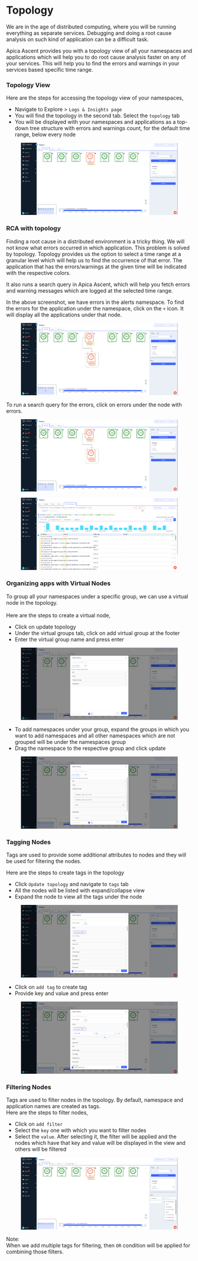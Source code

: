 # Topology

We are in the age of distributed computing, where you will be running everything as separate services. Debugging and doing a root cause analysis on such kind of application can be a difficult task.&#x20;

Apica Ascent provides you with a topology view of all your namespaces and applications which will help you to do root cause analysis faster on any of your services. This will help you to find the errors and warnings in your services based specific time range.

### Topology View

Here are the steps for accessing the topology view of your namespaces,

* Navigate to Explore > `Logs & Insights page`
* You will find the topology in the second tab. Select the `topology` tab
* You will be displayed with your namespaces and applications as a top-down tree structure with errors and warnings count, for the default time range, below every node

<figure><img src="../.gitbook/assets/image (1) (4).png" alt="" width="563"><figcaption></figcaption></figure>

### RCA with topology

Finding a root cause in a distributed environment is a tricky thing. We will not know what errors occurred in which application. This problem is solved by topology. Topology provides us the option to select a time range at a granular level which will help us to find the occurrence of that error. The application that has the errors/warnings at the given time will be indicated with the respective colors.

It also runs a search query in Apica Ascent, which will help you fetch errors and warning messages which are logged at the selected time range.

In the above screenshot, we have errors in the alerts namespace. To find the errors for the application under the namespace, click on the `+` icon. It will display all the applications under that node.

<figure><img src="../.gitbook/assets/image.png" alt=""><figcaption></figcaption></figure>



To run a search query for the errors, click on errors under the node with errors.

<figure><img src="../.gitbook/assets/image (2).png" alt="" width="563"><figcaption></figcaption></figure>

<figure><img src="../.gitbook/assets/image (9) (1).png" alt="" width="563"><figcaption></figcaption></figure>

### Organizing apps with Virtual Nodes

To group all your namespaces under a specific group, we can use a virtual node in the topology. \
\
Here are the steps to create a virtual node,

* Click on update topology
* Under the virtual groups tab, click on add virtual group at the footer
* Enter the virtual group name and press enter

&#x20;

<figure><img src="../.gitbook/assets/image (6).png" alt=""><figcaption></figcaption></figure>

* To add namespaces under your group, expand the groups in which you want to add namespaces and all other namespaces which are not grouped will be under the namespaces group
* Drag the namespace to the respective group and click update

<figure><img src="../.gitbook/assets/image (3) (3).png" alt=""><figcaption></figcaption></figure>

### Tagging Nodes

Tags are used to provide some additional attributes to nodes and they will be used for filtering the nodes.

Here are the steps to create tags in the topology

* Click `Update topology` and navigate to `tags` tab
* All the nodes will be listed with expand/collapse view
* Expand the node to view all the tags under the node

<figure><img src="../.gitbook/assets/image (11) (1).png" alt=""><figcaption></figcaption></figure>

* Click on `add tag` to create tag
* Provide key and value and press enter

<figure><img src="../.gitbook/assets/image (12) (1).png" alt=""><figcaption></figcaption></figure>



### Filtering Nodes

Tags are used to filter nodes in the topology. By default, namespace and application names are created as tags.\
Here are the steps to filter nodes,

* Click on `add filter`
* Select the `key` one with which you want to filter nodes
* Select the `value`. After selecting it, the filter will be applied and the nodes which have that key and value will be displayed in the view and others will be filtered

<figure><img src="../.gitbook/assets/image (8) (1).png" alt=""><figcaption></figcaption></figure>

Note:\
When we add multiple tags for filtering, then `OR`  condition will be applied for combining those filters.

